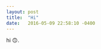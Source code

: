 ```yaml
---
layout: post
title:  "Hi"
date:   2016-05-09 22:58:10 -0400
---
```

hi <span class="emoji">🙃</span>.
